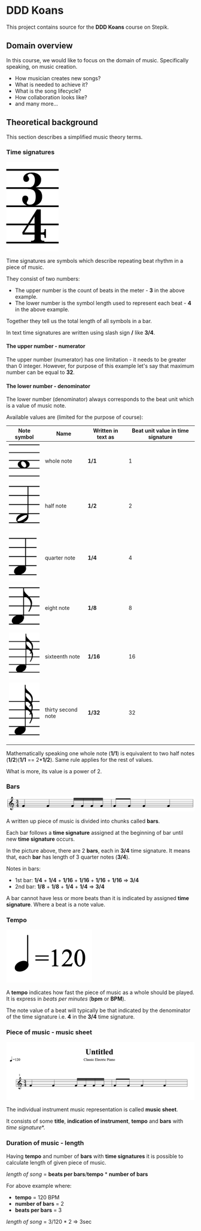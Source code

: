 # DDD Koans

This project contains source for the **DDD Koans** course on Stepik.

## Domain overview

In this course, we would like to focus on the domain of music. Specifically speaking, on music creation.
 
* How musician creates new songs?
* What is needed to achieve it?
* What is the song lifecycle?
* How collaboration looks like?
* and many more...

## Theoretical background

This section describes a simplified music theory terms. 

### Time signatures

![3over4](images/3over4.png)

Time signatures are symbols which describe repeating beat rhythm in a piece of music.

They consist of two numbers: 
 * The upper number is the count of beats in the meter - **3** in the above example.  
 * The lower number is the symbol length used to represent each beat - **4** in the above example.
 
Together they tell us the total length of all symbols in a bar.

In text time signatures are written using slash sign **/** like **3/4**.

#### The upper number - numerator

The upper number (numerator) has one limitation - it needs to be greater than 0 integer.
However, for purpose of this example let's say that maximum number can be equal to **32**.


#### The lower number - denominator

The lower number (denominator) always corresponds to the beat unit which is a value of music note.

Available values are (limited for the purpose of course):

|Note symbol|Name|Written in text as|Beat unit value in time signature|
|---|---|---|---|
|![whole-note](images/whole-note.png)|whole note|**1/1**|1|
|![half-note](images/half-note.png)|half note|**1/2**|2|
|![quarter-note](images/quarter-note.png)|quarter note|**1/4**|4|
|![eight-note](images/eight-note.png)|eight note|**1/8**|8|
|![sixteenth-note](images/16th-note.png)|sixteenth note|**1/16**|16|
|![thirtysecond-note](images/32th-note.png)|thirty second note|**1/32**|32|

Mathematically speaking one whole note (**1/1**) is equivalent to two half notes (**1/2**)(**1/1** == 2***1/2**). 
Same rule applies for the rest of values.

What is more, its value is a power of 2.

### Bars

![bars](images/bars.png)

A written up piece of music is divided into chunks called **bars**.

Each bar follows a **time signature** assigned at the beginning of bar until new **time signature** occurs.

In the picture above, there are 2 **bars**, each in **3/4** time signature. It means that, each **bar** has length of 3 quarter notes (**3/4**).

Notes in bars:

* 1st bar: **1/4** + **1/4** + **1/16** + **1/16** + **1/16** + **1/16** => **3/4**
* 2nd bar: **1/8** + **1/8** + **1/4** + **1/4** => **3/4**

A bar cannot have less or more beats than it is indicated by assigned **time signature**. Where a beat is a note value.

### Tempo

![tempo](images/tempo.png)

A **tempo** indicates how fast the piece of music as a whole should be played. It is express in *beats per minutes* (**bpm** or **BPM**).

The note value of a beat will typically be that indicated by the denominator of the time signature i.e. **4** in the **3/4** time signature.

### Piece of music - music sheet

![music-sheet](images/music-sheet.png)

The individual instrument music representation is called **music sheet**.

It consists of some **title**, **indication of instrument**, **tempo** and **bars** with *time signature**.

### Duration of music - length

Having **tempo** and number of **bars** with **time signatures** it is possible to calculate length of given piece of music.

*length of song* = **beats per bars**/**tempo** * **number of bars** 

For above example where:

* **tempo** = 120 BPM
* **number of bars** = 2
* **beats per bars** = 3

*length of song* = 3/120 * 2  => 3sec
